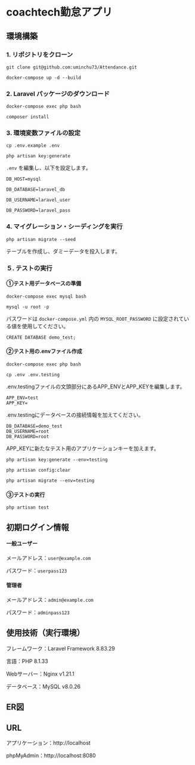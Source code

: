# coachtech勤怠アプリ

## 環境構築

### 1. リポジトリをクローン

```
git clone git@github.com:uminchu73/Attendance.git
```
```
docker-compose up -d --build
```

### 2. Laravel パッケージのダウンロード

```
docker-compose exec php bash
```
```
composer install
```

### 3. 環境変数ファイルの設定

```
cp .env.example .env
```
```
php artisan key:generate
```

`.env` を編集し、以下を設定します。

```
DB_HOST=mysql

DB_DATABASE=laravel_db

DB_USERNAME=laravel_user

DB_PASSWORD=laravel_pass
```

### 4. マイグレーション・シーディングを実行

```
php artisan migrate --seed
```
テーブルを作成し、ダミーデータを投入します。


### ５. テストの実行

#### ①テスト用データベースの準備


```
docker-compose exec mysql bash
```
```
mysql -u root -p
```
パスワードは `docker-compose.yml` 内の `MYSQL_ROOT_PASSWORD` に設定されている値を使用してください。
```
CREATE DATABASE demo_test;
```

#### ②テスト用の.envファイル作成
```
docker-compose exec php bash
```
```
cp .env .env.testing
```
.env.testingファイルの文頭部分にあるAPP_ENVとAPP_KEYを編集します。

```
APP_ENV=test
APP_KEY=
```
.env.testingにデータベースの接続情報を加えてください。
```
DB_DATABASE=demo_test
DB_USERNAME=root
DB_PASSWORD=root
```
APP_KEYに新たなテスト用のアプリケーションキーを加えます。
```
php artisan key:generate --env=testing
```
```
php artisan config:clear
```
```
php artisan migrate --env=testing
```

#### ③テストの実行
```
php artisan test
```



## 初期ログイン情報

#### 一般ユーザー

メールアドレス：`user@example.com`

パスワード：`userpass123`

#### 管理者

メールアドレス：`admin@example.com`

パスワード：`adminpass123`

## 使用技術（実行環境）

フレームワーク：Laravel Framework 8.83.29

言語：PHP 8.1.33

Webサーバー：Nginx v1.21.1

データベース：MySQL v8.0.26



## ER図



## URL

アプリケーション：http://localhost


phpMyAdmin：http://localhost:8080


